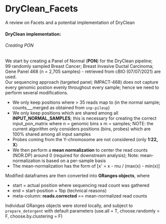 # DryClean_Facets
A review on Facets and a potential implementation of DryClean

#### DryClean implementation:   
###### Creating PON
We start by creating a Panel of Normal (**PON**) for the DryClean pipeline;   
99 randomly sampled Breast Cancer; Breast Invasive Ductal Carcinoma; Gene Panel 468 (n = 2,705 samples) - retrieved from cBIO (07/07/2021) are used.    
Our sequencing approach (targeted panel; IMPACT-468) does not capture every genomic postion evenly throughout every sample; hence we need to perform several modifications.   
* We only keep positions where > 35 reads map to (in the normal sample; counts___merged as obtained from `snp-pileup`)   
* We only keep positions which are shared among all **INPUT_NORMAL_SAMPLES**; this is necessary for creating the correct input_pon_matrix where n = genomic bins x m = samples; NOTE: the current algorithm only considers positions (bins, probes) which are 100% shared among all input samples  
* Probes coming from the Y-chromosome are not considered (only **1:22, X**)   
* We then perform a **mean normalization** to center the read counts (NOR.DP) around 0 (required for downstream analysis); Note: mean-normalization is based on a per-sample basis  
* The mean-normalization has the form of [x' = x - mu / (max(x) - min(x)]  

Modified dataframes are then converted into **GRanges objects**, where   
* start = actual position where sequencing read count was gathered
* end = start-position + 1bp (technical reasons)
* meta-column: **reads.corrected** == mean-normalized read counts   

Individual GRanges objects were stored locally, and subject to `prepare_detergent` with default parameters (use.all = T, choose.randomly = F, choose.by.clustering = F) 
